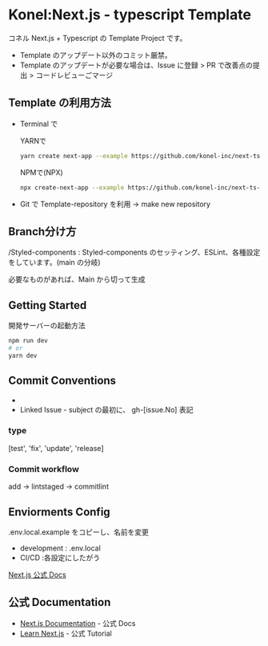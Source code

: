 # Konel:Next.js - typescript Template

コネル Next.js + Typescript の Template Project です。

- Template のアップデート以外のコミット厳禁。
- Template のアップデートが必要な場合は、Issue に登録 > PR で改善点の提出 > コードレビューごマージ

## Template の利用方法

- Terminal で

  YARNで
  ```bash
  yarn create next-app --example https://github.com/konel-inc/next-ts-template [APP_NAME]
  ```
  
  NPMで(NPX)
  ```bash
  npx create-next-app --example https://github.com/konel-inc/next-ts-template [APP_NAME]
  ```
- Git で Template-repository を利用 -> make new repository

## Branch分け方

/Styled-components : Styled-components のセッティング、ESLint、各種設定をしています。(main の分岐)

必要なものがあれば、Main から切って生成

## Getting Started

開発サーバーの起動方法

```bash
npm run dev
# or
yarn dev
```

## Commit Conventions

- [type]: [subject]
- Linked Issue - subject の最初に、 gh-[issue.No] 表記

### type

[test', 'fix', 'update', 'release]

### Commit workflow

add -> lintstaged -> commitlint

## Enviorments Config

.env.local.example をコピーし、名前を変更

- development : .env.local
- CI/CD :各設定にしたがう

[Next.js 公式 Docs](https://nextjs.org/docs/basic-features/environment-variables)

## 公式 Documentation

- [Next.js Documentation](https://nextjs.org/docs) - 公式 Docs
- [Learn Next.js](https://nextjs.org/learn) - 公式 Tutorial
